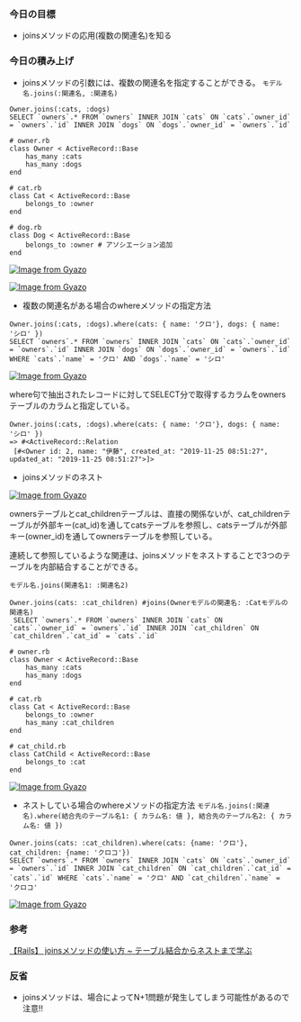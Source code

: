 ### 今日の目標
- joinsメソッドの応用(複数の関連名)を知る
 
### 今日の積み上げ
- joinsメソッドの引数には、複数の関連名を指定することができる。
`モデル名.joins(:関連名, :関連名)`

```
Owner.joins(:cats, :dogs)
SELECT `owners`.* FROM `owners` INNER JOIN `cats` ON `cats`.`owner_id` = `owners`.`id` INNER JOIN `dogs` ON `dogs`.`owner_id` = `owners`.`id`
```

```
# owner.rb
class Owner < ActiveRecord::Base
    has_many :cats
    has_many :dogs
end

# cat.rb
class Cat < ActiveRecord::Base
    belongs_to :owner
end

# dog.rb
class Dog < ActiveRecord::Base
    belongs_to :owner # アソシエーション追加
end
```
[![Image from Gyazo](https://i.gyazo.com/eb08183b01b20a99123d22941b70661b.png)](https://gyazo.com/eb08183b01b20a99123d22941b70661b)

[![Image from Gyazo](https://i.gyazo.com/4cb112164f18fe37a68ae00a0871399e.png)](https://gyazo.com/4cb112164f18fe37a68ae00a0871399e)

- 複数の関連名がある場合のwhereメソッドの指定方法
```
Owner.joins(:cats, :dogs).where(cats: { name: 'クロ'}, dogs: { name: 'シロ' })
SELECT `owners`.* FROM `owners` INNER JOIN `cats` ON `cats`.`owner_id` = `owners`.`id` INNER JOIN `dogs` ON `dogs`.`owner_id` = `owners`.`id` WHERE `cats`.`name` = 'クロ' AND `dogs`.`name` = 'シロ'
```

[![Image from Gyazo](https://i.gyazo.com/726858fb24799890d30b5421f83fd2e7.png)](https://gyazo.com/726858fb24799890d30b5421f83fd2e7)

where句で抽出されたレコードに対してSELECT分で取得するカラムをownersテーブルのカラムと指定している。

```
Owner.joins(:cats, :dogs).where(cats: { name: 'クロ'}, dogs: { name: 'シロ' })
=> #<ActiveRecord::Relation
 [#<Owner id: 2, name: "伊藤", created_at: "2019-11-25 08:51:27", updated_at: "2019-11-25 08:51:27">]>
```

- joinsメソッドのネスト

[![Image from Gyazo](https://i.gyazo.com/99666d6b2a0fafee61024d0b812b5874.png)](https://gyazo.com/99666d6b2a0fafee61024d0b812b5874)

ownersテーブルとcat_childrenテーブルは、直接の関係ないが、cat_childrenテーブルが外部キー(cat_id)を通してcatsテーブルを参照し、catsテーブルが外部キー(owner_id)を通してownersテーブルを参照している。

連続して参照しているような関連は、joinsメソッドをネストすることで3つのテーブルを内部結合することができる。

`モデル名.joins(関連名1: :関連名2)`

```
Owner.joins(cats: :cat_children) #joins(Ownerモデルの関連名: :Catモデルの関連名)
 SELECT `owners`.* FROM `owners` INNER JOIN `cats` ON `cats`.`owner_id` = `owners`.`id` INNER JOIN `cat_children` ON `cat_children`.`cat_id` = `cats`.`id`
```

```
# owner.rb
class Owner < ActiveRecord::Base
    has_many :cats
    has_many :dogs
end

# cat.rb
class Cat < ActiveRecord::Base
    belongs_to :owner
    has_many :cat_children
end

# cat_child.rb
class CatChild < ActiveRecord::Base
    belongs_to :cat
end
```

[![Image from Gyazo](https://i.gyazo.com/cf962ee5923abba6c8d311350c3dd4ff.png)](https://gyazo.com/cf962ee5923abba6c8d311350c3dd4ff)

- ネストしている場合のwhereメソッドの指定方法
`モデル名.joins(:関連名).where(結合先のテーブル名1: { カラム名: 値 }, 結合先のテーブル名2: { カラム名: 値 })`

```
Owner.joins(cats: :cat_children).where(cats: {name: 'クロ'}, cat_children: {name: 'クロコ'})
SELECT `owners`.* FROM `owners` INNER JOIN `cats` ON `cats`.`owner_id` = `owners`.`id` INNER JOIN `cat_children` ON `cat_children`.`cat_id` = `cats`.`id` WHERE `cats`.`name` = 'クロ' AND `cat_children`.`name` = 'クロコ'
```

[![Image from Gyazo](https://i.gyazo.com/fca112c09d629399f1cd56f3d2a85f34.png)](https://gyazo.com/fca112c09d629399f1cd56f3d2a85f34)

### 参考
[【Rails】 joinsメソッドの使い方 ~ テーブル結合からネストまで学ぶ](https://pikawaka.com/rails/joins)

### 反省
- joinsメソッドは、場合によってN+1問題が発生してしまう可能性があるので注意!!